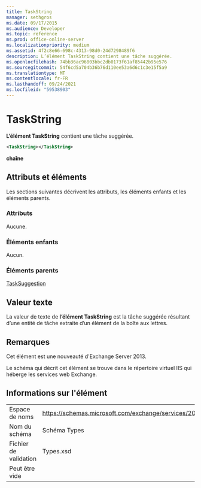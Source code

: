 ```yaml
---
title: TaskString
manager: sethgros
ms.date: 09/17/2015
ms.audience: Developer
ms.topic: reference
ms.prod: office-online-server
ms.localizationpriority: medium
ms.assetid: 4f2c8e66-698c-4313-98d0-24d7298489f6
description: L’élément TaskString contient une tâche suggérée.
ms.openlocfilehash: 74bb36ac96803bbc2db0173f61af85442b95e576
ms.sourcegitcommit: 54f6cd5a704b36b76d110ee53a6d6c1c3e15f5a9
ms.translationtype: MT
ms.contentlocale: fr-FR
ms.lasthandoff: 09/24/2021
ms.locfileid: "59538903"
---
```

# <a name="taskstring"></a>TaskString

**L’élément TaskString** contient une tâche suggérée. 
  
```XML
<TaskString></TaskString>
```

**chaîne**

## <a name="attributes-and-elements"></a>Attributs et éléments

Les sections suivantes décrivent les attributs, les éléments enfants et les éléments parents.
  
### <a name="attributes"></a>Attributs

Aucune.
  
### <a name="child-elements"></a>Éléments enfants

Aucun.
  
### <a name="parent-elements"></a>Éléments parents

[TaskSuggestion](tasksuggestion.md)
  
## <a name="text-value"></a>Valeur texte

La valeur de texte de **l’élément TaskString** est la tâche suggérée résultant d’une entité de tâche extraite d’un élément de la boîte aux lettres. 
  
## <a name="remarks"></a>Remarques

Cet élément est une nouveauté d'Exchange Server 2013.
  
Le schéma qui décrit cet élément se trouve dans le répertoire virtuel IIS qui héberge les services web Exchange.
  
## <a name="element-information"></a>Informations sur l'élément

|||
|:-----|:-----|
|Espace de noms  <br/> |https://schemas.microsoft.com/exchange/services/2006/types  <br/> |
|Nom du schéma  <br/> |Schéma Types  <br/> |
|Fichier de validation  <br/> |Types.xsd  <br/> |
|Peut être vide  <br/> ||
   

